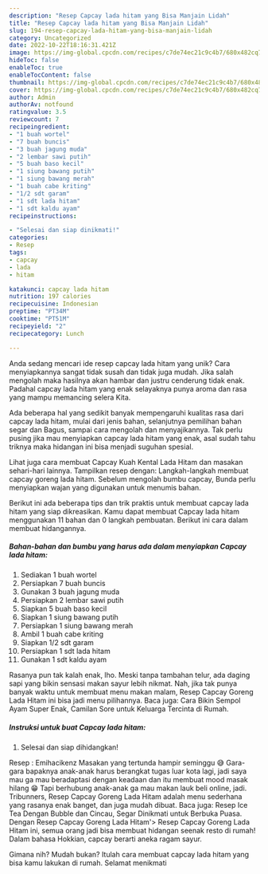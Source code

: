 ```yaml
---
description: "Resep Capcay lada hitam yang Bisa Manjain Lidah"
title: "Resep Capcay lada hitam yang Bisa Manjain Lidah"
slug: 194-resep-capcay-lada-hitam-yang-bisa-manjain-lidah
category: Uncategorized
date: 2022-10-22T18:16:31.421Z
image: https://img-global.cpcdn.com/recipes/c7de74ec21c9c4b7/680x482cq70/capcay-lada-hitam-foto-resep-utama.jpg
hideToc: false
enableToc: true
enableTocContent: false
thumbnail: https://img-global.cpcdn.com/recipes/c7de74ec21c9c4b7/680x482cq70/capcay-lada-hitam-foto-resep-utama.jpg
cover: https://img-global.cpcdn.com/recipes/c7de74ec21c9c4b7/680x482cq70/capcay-lada-hitam-foto-resep-utama.jpg
author: Admin
authorAv: notfound
ratingvalue: 3.5
reviewcount: 7
recipeingredient:
- "1 buah wortel"
- "7 buah buncis"
- "3 buah jagung muda"
- "2 lembar sawi putih"
- "5 buah baso kecil"
- "1 siung bawang putih"
- "1 siung bawang merah"
- "1 buah cabe kriting"
- "1/2 sdt garam"
- "1 sdt lada hitam"
- "1 sdt kaldu ayam"
recipeinstructions:

- "Selesai dan siap dinikmati!"
categories:
- Resep
tags:
- capcay
- lada
- hitam

katakunci: capcay lada hitam 
nutrition: 197 calories
recipecuisine: Indonesian
preptime: "PT34M"
cooktime: "PT51M"
recipeyield: "2"
recipecategory: Lunch

---
```





Anda sedang mencari ide resep capcay lada hitam yang unik? Cara menyiapkannya sangat tidak susah dan tidak juga mudah. Jika salah mengolah maka hasilnya akan hambar dan justru cenderung tidak enak. Padahal capcay lada hitam yang enak selayaknya punya aroma dan rasa yang mampu memancing selera Kita.





Ada beberapa hal yang sedikit banyak mempengaruhi kualitas rasa dari capcay lada hitam, mulai dari jenis bahan, selanjutnya pemilihan bahan segar dan Bagus, sampai cara mengolah dan menyajikannya. Tak perlu pusing jika mau menyiapkan capcay lada hitam yang enak,      asal sudah tahu triknya maka hidangan ini bisa menjadi suguhan spesial.














Lihat juga cara membuat Capcay Kuah Kental Lada Hitam dan masakan sehari-hari lainnya. Tampilkan resep dengan: Langkah-langkah membuat capcay goreng lada hitam. Sebelum mengolah bumbu capcay, Bunda perlu menyiapkan wajan yang digunakan untuk menumis bahan.






Berikut ini ada beberapa tips dan trik praktis untuk membuat capcay lada hitam yang siap dikreasikan. Kamu dapat membuat Capcay lada hitam menggunakan 11 bahan dan 0 langkah pembuatan. Berikut ini cara dalam membuat hidangannya.

<!--inarticleads1-->

##### Bahan-bahan dan bumbu yang harus ada dalam menyiapkan Capcay lada hitam:

1. Sediakan 1 buah wortel
1. Persiapkan 7 buah buncis
1. Gunakan 3 buah jagung muda
1. Persiapkan 2 lembar sawi putih
1. Siapkan 5 buah baso kecil
1. Siapkan 1 siung bawang putih
1. Persiapkan 1 siung bawang merah
1. Ambil 1 buah cabe kriting
1. Siapkan 1/2 sdt garam
1. Persiapkan 1 sdt lada hitam
1. Gunakan 1 sdt kaldu ayam


Rasanya pun tak kalah enak, lho. Meski tanpa tambahan telur, ada daging sapi yang bikin sensasi makan sayur lebih nikmat. Nah, jika tak punya banyak waktu untuk membuat menu makan malam, Resep Capcay Goreng Lada Hitam ini bisa jadi menu pilihannya. Baca juga: Cara Bikin Sempol Ayam Super Enak, Camilan Sore untuk Keluarga Tercinta di Rumah. 

<!--inarticleads2-->

##### Instruksi untuk buat Capcay lada hitam:


1. Selesai dan siap dihidangkan!

Resep : Emihacikenz Masakan yang tertunda hampir seminggu 😅 Gara-gara bapaknya anak-anak harus berangkat tugas luar kota lagi, jadi saya mau ga mau beradaptasi dengan keadaan dan itu membuat mood masak hilang 😁 Tapi berhubung anak-anak ga mau makan lauk beli online, jadi. Tribunners, Resep Capcay Goreng Lada Hitam adalah menu sederhana yang rasanya enak banget, dan juga mudah dibuat. Baca juga: Resep Ice Tea Dengan Bubble dan Cincau, Segar Dinikmati untuk Berbuka Puasa. Dengan Resep Capcay Goreng Lada Hitam&#39;&gt; Resep Capcay Goreng Lada Hitam ini, semua orang jadi bisa membuat hidangan seenak resto di rumah! Dalam bahasa Hokkian, capcay berarti aneka ragam sayur. 

Gimana nih? Mudah bukan? Itulah cara membuat capcay lada hitam yang bisa kamu lakukan di rumah. Selamat menikmati

